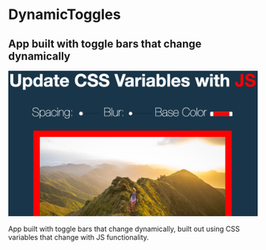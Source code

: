 # DynamicToggles

## App built with toggle bars that change dynamically

![screenshot](image/css.png)

<p>App built with toggle bars that change dynamically, built out using CSS variables that change with JS functionality.</p>